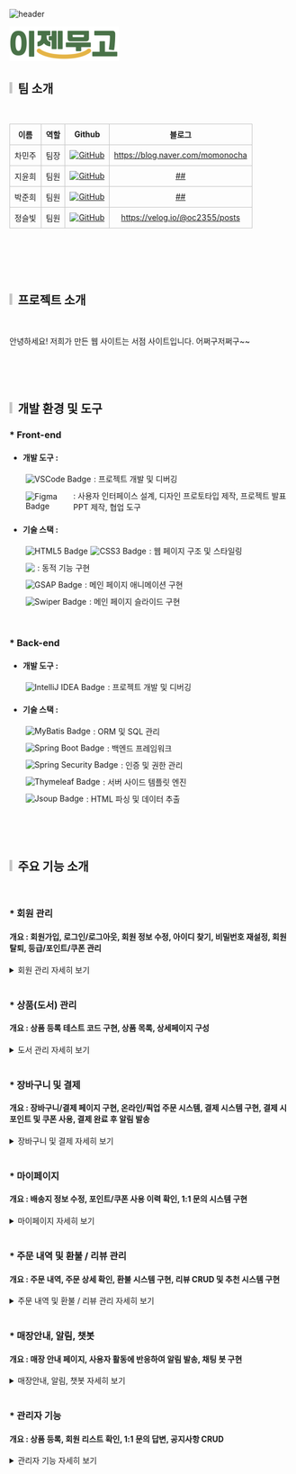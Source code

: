 ![header](https://capsule-render.vercel.app/api?type=venom&color=DEE4D1&height=300&section=header&text=이젠%20문고&fontSize=70&fontColor=497248)


<img src="https://raw.githubusercontent.com/ezenproject2/finalproject/master/src/main/resources/static/image/logo.png" alt="로고 이미지">
<br>

<h2 style="display: flex; align-items: center;">
  <span style="display: inline-block; width: 5px; height: 20px; background-color: #c6c6c6; margin-right: 10px;"></span>팀 소개
</h2>

<br>
<div style="width: 100%;">
  <table style="width: 100%; border-collapse: collapse; text-align: center;">
    <thead>
      <tr style="text-align: center;">
        <th style="border: 1px solid #c6c6c6; padding: 8px; text-align: center;">이름</th>
        <th style="border: 1px solid #c6c6c6; padding: 8px; text-align: center;">역할</th>
        <th style="border: 1px solid #c6c6c6; padding: 8px; text-align: center;">Github</th>
        <th style="border: 1px solid #c6c6c6; padding: 8px; text-align: center;">블로그</th>
      </tr>
    </thead>
    <tbody>
      <tr>
        <td style="border: 1px solid #c6c6c6; padding: 8px;">차민주</td>
        <td style="border: 1px solid #c6c6c6; padding: 8px;">팀장</td>
        <td style="border: 1px solid #c6c6c6; padding: 8px;">
          <a href="https://github.com/alswn3632">
            <img src="https://img.shields.io/badge/github-%23121011.svg?style=for-the-badge&logo=github&logoColor=white" alt="GitHub">
          </a>
        </td>
        <td style="border: 1px solid #c6c6c6; padding: 8px;">
          <a href="https://blog.naver.com/momonocha">https://blog.naver.com/momonocha</a>
        </td>
      </tr>
      <tr>
        <td style="border: 1px solid #c6c6c6; padding: 8px;">지윤희</td>
        <td style="border: 1px solid #c6c6c6; padding: 8px;">팀원</td>
        <td style="border: 1px solid #c6c6c6; padding: 8px;">
          <a href="https://github.com/zzzzseong">
            <img src="https://img.shields.io/badge/github-%23121011.svg?style=for-the-badge&logo=github&logoColor=white" alt="GitHub">
          </a>
        </td>
        <td style="border: 1px solid #c6c6c6; padding: 8px;">
          <a href="/">##</a>
        </td>
      </tr>
      <tr>
        <td style="border: 1px solid #c6c6c6; padding: 8px;">박준희</td>
        <td style="border: 1px solid #c6c6c6; padding: 8px;">팀원</td>
        <td style="border: 1px solid #c6c6c6; padding: 8px;">
          <a href="https://github.com/zomeong">
            <img src="https://img.shields.io/badge/github-%23121011.svg?style=for-the-badge&logo=github&logoColor=white" alt="GitHub">
          </a>
        </td>
        <td style="border: 1px solid #c6c6c6; padding: 8px;">
          <a href="/">##</a>
        </td>
      </tr>
      <tr>
        <td style="border: 1px solid #c6c6c6; padding: 8px;">정슬빛</td>
        <td style="border: 1px solid #c6c6c6; padding: 8px;">팀원</td>
        <td style="border: 1px solid #c6c6c6; padding: 8px;">
          <a href="https://github.com/seuljbit">
            <img src="https://img.shields.io/badge/github-%23121011.svg?style=for-the-badge&logo=github&logoColor=white" alt="GitHub">
          </a>
        </td>
        <td style="border: 1px solid #c6c6c6; padding: 8px;">
          <a href="https://velog.io/@oc2355/posts">https://velog.io/@oc2355/posts</a>
        </td>
      </tr>
    </tbody>
  </table>
</div>
<br><br><br><br>

<h2 style="display: flex; align-items: center;">
  <span style="display: inline-block; width: 5px; height: 20px; background-color: #c6c6c6; margin-right: 10px;"></span>프로젝트 소개
</h2>
<br>
<p>안녕하세요! 저희가 만든 웹 사이트는 서점 사이트입니다. 어쩌구저쩌구~~</p>
<br><br><br>


<h2 style="display: flex; align-items: center;">
  <span style="display: inline-block; width: 5px; height: 20px; background-color: #c6c6c6; margin-right: 10px;"></span>개발 환경 및 도구
</h2>

### * Front-end
- #### 개발 도구 :
<ul>
    <li style="display: flex; align-items: center; margin-bottom:10px;">
        <img src="https://img.shields.io/badge/VS%20Code-007ACC?style=flat&logo=visual-studio-code&logoColor=white" alt="VSCode Badge" style="margin : 0 5px 0 5px;"/>
        : 프로젝트 개발 및 디버깅
    </li>
    <li style="display: flex; align-items: center;">
        <img src="https://img.shields.io/badge/Figma-F24E1E?style=flat&logo=Figma&logoColor=white" alt="Figma Badge" style="margin : 0 5px 0 5px;"/>
        : 사용자 인터페이스 설계, 디자인 프로토타입 제작, 프로젝트 발표 PPT 제작, 협업 도구
    </li>
</ul>

- #### 기술 스택 :
<ul>
    <li style="display: flex; align-items: center; margin-bottom:10px;">
        <img src="https://img.shields.io/badge/HTML5-E34F26?style=flat&logo=html5&logoColor=white" alt="HTML5 Badge" style="margin : 0 0 0 5px;"/>
        <img src="https://img.shields.io/badge/CSS3-1572B6?style=flat&logo=css3&logoColor=white" alt="CSS3 Badge" style="margin : 0 5px 0 5px;"/>
        : 웹 페이지 구조 및 스타일링
    </li>
    <li style="display: flex; align-items: center; margin-bottom:10px;">
        <img src="https://img.shields.io/badge/JavaScript-F7DF1E?style=flat&logo=JavaScript&logoColor=white" style="margin : 0 5px 0 5px;"/>
        : 동적 기능 구현
    </li>
    <li style="display: flex; align-items: center; margin-bottom:10px;">
        <img src="https://img.shields.io/badge/GSAP-88CE02?style=flat&logo=greensock&logoColor=white" alt="GSAP Badge" style="margin : 0 5px 0 5px;"/>
        : 메인 페이지 애니메이션 구현
    </li>
    <li style="display: flex; align-items: center; margin-bottom:10px;">
        <img src="https://img.shields.io/badge/Swiper-6332F6?style=flat&logo=swiper&logoColor=white" alt="Swiper Badge" style="margin : 0 5px 0 5px;"/>
        : 메인 페이지 슬라이드 구현
    </li>
</ul> <br>

### * Back-end
- #### 개발 도구 :
<ul>
    <li style="display: flex; align-items: center; margin-bottom:10px;">
        <img src="https://img.shields.io/badge/IntelliJ%20IDEA-000000?style=flat&logo=intellij-idea&logoColor=white" alt="IntelliJ IDEA Badge" style="margin : 0 5px 0 5px;"/>
        : 프로젝트 개발 및 디버깅
    </li>
</ul>

- #### 기술 스택 :
<ul>
    <li style="display: flex; align-items: center; margin-bottom:10px;">
        <img src="https://img.shields.io/badge/MyBatis-DC382D?style=flat&logo=databricks&logoColor=white" alt="MyBatis Badge" style="margin : 0 5px 0 5px;"/>
        : ORM 및 SQL 관리
    </li>
    <li style="display: flex; align-items: center; margin-bottom:10px;">
        <img src="https://img.shields.io/badge/Spring%20Boot-6DB33F?style=flat&logo=spring-boot&logoColor=white" alt="Spring Boot Badge" style="margin : 0 5px 0 5px;"/>
        : 백엔드 프레임워크
    </li>
    <li style="display: flex; align-items: center; margin-bottom:10px;">
        <img src="https://img.shields.io/badge/Spring%20Security-6DB33F?style=flat&logo=spring-security&logoColor=white" alt="Spring Security Badge" style="margin : 0 5px 0 5px;"/>
        : 인증 및 권한 관리
    </li>
    <li style="display: flex; align-items: center; margin-bottom:10px;">
        <img src="https://img.shields.io/badge/Thymeleaf-005F0F?style=flat&logo=thymeleaf&logoColor=white" alt="Thymeleaf Badge" style="margin : 0 5px 0 5px;"/>
        : 서버 사이드 템플릿 엔진
    </li>
    <li style="display: flex; align-items: center; margin-bottom:10px;">
        <img src="https://img.shields.io/badge/Jsoup-5A9?style=flat&logo=java&logoColor=white" alt="Jsoup Badge" style="margin : 0 5px 0 5px;"/>
        : HTML 파싱 및 데이터 추출
    </li>
</ul>

<br><br><br>

<h2 style="display: flex; align-items: center;">
  <span style="display: inline-block; width: 5px; height: 20px; background-color: #c6c6c6; margin-right: 10px;"></span>주요 기능 소개
</h2>
<br>

### * 회원 관리

#### 개요 : 회원가입, 로그인/로그아웃, 회원 정보 수정, 아이디 찾기, 비밀번호 재설정, 회원 탈퇴, 등급/포인트/쿠폰 관리
<details>
<summary>회원 관리 자세히 보기</summary>

- 회원CRUD/로그인/로그아웃: 회원가입을 통해 기본 로그인과 OAuth2 인증을 이용한 외부 서비스 로그인을 구현하고, Spring Security로 세션을 관리하여 로그인 및 로그아웃 처리.
- 아이디 찾기/비밀번호 재설정 : SMTP를 이용해 이메일로 인증번호를 전송하고, 이를 통해 아이디 찾기 및 비밀번호 재설정 기능을 구현
- 등급/포인트/쿠폰 관리 : 구매 내역에 따라 사용자 등급을 관리하고, 각 등급에 맞는 적립률로 포인트를 지급하며, 쿠폰을 발급하는 시스템 구현.

<img src="https://github.com/user-attachments/assets/824aa805-84be-4c24-826f-deec19e5f0d7">
</details>

<br>

### * 상품(도서) 관리
#### 개요 : 상품 등록 테스트 코드 구현, 상품 목록, 상세페이지 구성
<details>
<summary>도서 관리 자세히 보기</summary>

- 상품 등록 테스트 코드 : 개발 과정에서 테스트 데이터를 간편하게 주입하기 위해 네이버 도서 API를 활용한 테스트 코드 작성
- 상품 목록 / 상세페이지 구성 : MyBatis의 동적 쿼리를 활용해 검색, 정렬, 페이지네이션을 구현하여 도서 목록과 상세 페이지 제공.

<img src="https://github.com/user-attachments/assets/da70c6ed-8418-4269-9f0b-d599aaa02a74">

</details>

<br>

### * 장바구니 및 결제
#### 개요 : 장바구니/결제 페이지 구현, 온라인/픽업 주문 시스템, 결제 시스템 구현, 결제 시 포인트 및 쿠폰 사용, 결제 완료 후 알림 발송
<details>
<summary>장바구니 및 결제 자세히 보기</summary>

-  장바구니/결제 페이지 : 사용자에게 직관적인 장바구니와 결제 페이지를 제공하고, 결제 시스템을 외부 결제 API(PortOne)와 연동하여 처리.
- 온라인/픽업 주문 시스템 : 사용자가 온라인 주문 또는 매장 픽업을 선택할 수 있도록 주문 시스템 구현.
-  결제 시스템 : Iamport와 PortOne 결제 API를 통해 결제 요청 및 결과 확인, 보안 검증 처리.
-  결제 시 포인트 및 쿠폰 사용 : 결제 시 포인트와 쿠폰을 사용하도록 하여 사용자에게 혜택을 제공. 
- 결제 완료 후 알림 발송 : SSE (Server-Sent Events)를 활용하여 결제 완료 후 사용자에게 실시간 알림을 전송.

<img src="https://github.com/user-attachments/assets/6be1c256-a131-4d6f-8bc2-f625dc8f5bf9">
<img src="https://github.com/user-attachments/assets/afcef3e4-25f0-407e-ad93-e6a3bcd34eaf">

</details>

<br>

### * 마이페이지
#### 개요 : 배송지 정보 수정, 포인트/쿠폰 사용 이력 확인, 1:1 문의 시스템 구현
<details>
<summary>마이페이지 자세히 보기</summary>

- 배송지 수정 : 사용자가 배송지를 수정할 수 있도록 인터페이스를 제공.
- 포인트/쿠폰 사용 이력 : JOIN을 사용하여 사용자의 포인트 및 쿠폰 사용 내역을 조회하고 표시.
- 1:1 문의 시스템 : 사용자가 관리자에게 직접 1:1 문의를 처리할 수 있는 시스템을 구현하여 문의 사항을 해결.

<img src="https://github.com/user-attachments/assets/ff5e0cf4-4560-46ea-a160-3f62c7ca0fd5">
<img src="https://github.com/user-attachments/assets/79f44d4e-ceff-4127-9cb9-c010584a85d5">

</details>

<br>

### * 주문 내역 및 환불 / 리뷰 관리
#### 개요 : 주문 내역, 주문 상세 확인, 환불 시스템 구현, 리뷰 CRUD 및 추천 시스템 구현
<details>
<summary>주문 내역 및 환불 / 리뷰 관리 자세히 보기</summary>

- 주문 내역 / 주문 상세 : 사용자가 주문한 내역을 확인하고 세부 정보를 조회할 수 있는 기능.
- 환불 시스템 : PortOne 결제 취소 API를 통해 결제 취소 및 환불 요청 처리.
- 리뷰 CRUD 및 추천 시스템 : 비동기 방식을 통해 리뷰 CRUD를 구현하고 추천 기능을 추가.

<img src="https://github.com/user-attachments/assets/f0169c7c-c7ed-4750-bcf6-50ad2796b005">
<img src="https://github.com/user-attachments/assets/7949dbd4-f843-4f68-9bbd-13f64946eaa5">

</details>

<br>

### * 매장안내, 알림, 챗봇
#### 개요 : 매장 안내 페이지, 사용자 활동에 반응하여 알림 발송, 채팅 봇 구현
<details>
<summary>매장안내, 알림, 챗봇 자세히 보기</summary>

- 매장 안내 : 카카오 지도 API를 이용해 매장 위치를 지도상에 표시하고, 사용자의 위치를 기반으로 가까운 매장을 안내.
- 회원 알림 발송 : SSE를 사용하여 실시간 알림을 전송하고, 사용자 활동에 반응하여 적절한 알림을 발송.
- 채팅 봇 : OpenAI의 ChatGPT를 활용하여 사용자의 질문을 분석하고 맞춤형 답변을 제공하는 챗봇 기능 구현.

<img src="https://github.com/user-attachments/assets/28691d99-673b-4ea7-bd93-845de170ace6">
<img src="https://github.com/user-attachments/assets/3b896037-8dbd-476f-baa0-4fec041c8417">

</details>

<br>

### * 관리자 기능
#### 개요 : 상품 등록, 회원 리스트 확인, 1:1 문의 답변, 공지사항 CRUD
<details>
<summary>관리자 기능 자세히 보기</summary>

- 상품(도서) 등록 : 관리자가 상품을 등록하고 수정할 수 있도록 시스템을 제공하며, 상품 목록 관리.
- 회원 리스트 : 관리자가 회원 정보를 조회하고 전체 회원 목록을 확인
- 1:1 문의 답변 : 관리자가 사용자의 1:1 문의에 답변할 수 있는 기능.
- 공지사항 CRUD : 관리자가 공지사항을 생성, 수정, 삭제할 수 있도록 Froala 에디터를 적용하여 구현.

<img src="https://github.com/user-attachments/assets/a00e1494-8ff2-4c1f-a801-58d9b5f71986>
<img src="https://github.com/user-attachments/assets/bee1f2fb-b2ad-4d65-ae58-bc61aa0eaea0">

</details>

